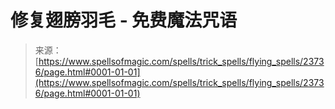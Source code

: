 <!--yml

category: 未分类

date: 2024-06-12 19:09:03

-->

# 修复翅膀羽毛 - 免费魔法咒语

> 来源：[https://www.spellsofmagic.com/spells/trick_spells/flying_spells/23736/page.html#0001-01-01](https://www.spellsofmagic.com/spells/trick_spells/flying_spells/23736/page.html#0001-01-01)
